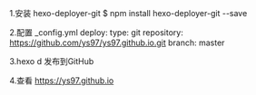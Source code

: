1.安装 hexo-deployer-git $ npm install hexo-deployer-git --save

2.配置 _config.yml
deploy:
  type: git
  repository: https://github.com/ys97/ys97.github.io.git
  branch: master
  
3.hexo d 发布到GitHub

4.查看 https://ys97.github.io
